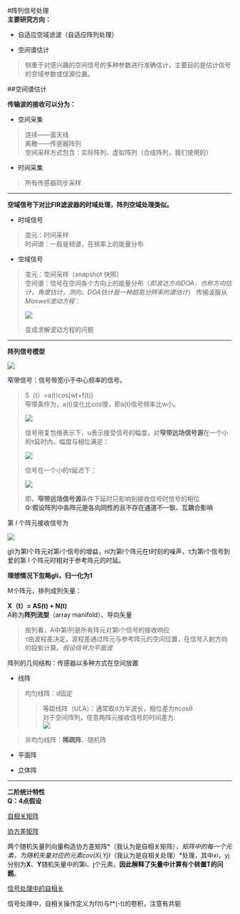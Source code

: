  #阵列信号处理  
**主要研究方向：**  

- 自适应空域滤波（自适应阵列处理）  

- 空间谱估计  

> 侧重于对感兴趣的空间信号的多种参数进行准确估计，主要目的是估计信号的空域参数或信源位置。  

##空间谱估计  

**传输波的接收可以分为：**  

- 空间采集  
> 连续——面天线  
> 离散——传感器阵列  
> 空间采样方式包含：实际阵列、虚拟阵列（合成阵列，我们使用的）  

- 时间采集
> 所有传感器同步采样  

---
**空域信号下对比FIR滤波器的时域处理，阵列空域处理类似。**  

- 时域信号
> 变元：时间采样  
> 时间谱：一般是频谱，在频率上的能量分布  


- 空域信号  
>变元：空间采样（snapshot 快照）  
> 空间谱：信号在空间各个方向上的能量分布（*即波达方向DOA，也称方向估计，角度估计，测向。DOA估计是一种超高分辨率的谱估计*）
> 传输波服从*Maxwell波动方程*：  
> 
> ![](https://i.imgur.com/PQFpzOE.gif)  
> 
> 变成求解波动方程的问题  

---
**阵列信号模型**  

![](https://i.imgur.com/PonJir1.jpg)

窄带信号：信号带宽小于中心频率的信号。  

> S（t）=a(t)cos[wt+f(t)]  
> 窄带条件为，a(t)变化比cos慢，即a(t)信号频率比w小。  
> 
> ![](https://i.imgur.com/e8L6jqr.gif)  
> 
> 信号用复包络表示下，u表示接受信号的幅度，对**窄带远场信号源**在一个小的τ延时内，幅度与相位满足：  
> 
> ![](https://i.imgur.com/jN5UhUy.gif)  
> 
> 信号在一个小的τ延迟下：  
> 
> ![](https://i.imgur.com/uCnQ18l.gif)  
> 
> 即，**窄带远场信号源**条件下延时只影响到接收信号时信号的相位  
> **Q:假设阵列中各阵元是各向同性的且不存在通道不一致、互耦合影响**  


第 *l* 个阵元接收信号为  

![](https://i.imgur.com/mjcxWXi.gif)  

gli为第l个阵元对第i个信号的增益，nl为第l个阵元在t时刻的噪声，τ为第i个信号到爱的第 *l* 个阵元时相对于参考阵元的时延。  

**理想情况下忽略gli，归一化为1**  


M个阵元，排列成列矢量： 
 
**X（t）= AS(t) + N(t)**  
A称为**阵列流型**（array manifold）、导向矢量  
> 按列看，A中第i列是所有阵元对第i个信号的接收响应  
> τ由波程差决定，波程差通过阵元与参考阵元的空间位置，在信号入射方向的投影计算。*假设信号为平面波*  


阵列的几何结构：传感器以多种方式在空间放置  

- 线阵
> 均匀线阵：d固定  
> >等距线阵（ULA）：通常取d为半波长，相位差为πcosθ  
> >对于空间阵列，任意两阵元接收信号的时间差为:  
> >![](https://i.imgur.com/zaAphOe.gif)

> 非均匀线阵：**稀疏阵**、随机阵  

- 平面阵

- 立体阵  
   
---
**二阶统计特性**  
**Q：4点假设**  

[自相关矩阵](https://en.wikipedia.org/wiki/Autocorrelation_matrix )  

[协方差矩阵](https://en.wikipedia.org/wiki/Covariance_matrix )  

两个随机矢量列向量构造协方差矩阵*（我认为是自相关矩阵）*，矩阵中的每一个元素，为随机矢量对应的元素cov(Xi,Yj)*（我认为是自相关处理）*处理，其中xi，yj分别为**X**、**Y**随机矢量中的第i、j个元素。**因此解释了矢量中计算有个转置T的问题**。    

[信号处理中的自相关](https://en.wikipedia.org/wiki/Autocorrelation)

信号处理中，自相关操作定义为f(t)与f*(-t)的卷积，注意有共轭  

